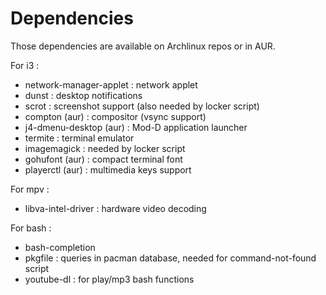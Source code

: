 Dependencies
============

Those dependencies are available on Archlinux repos or in AUR.

For i3 :

* network-manager-applet : network applet
* dunst : desktop notifications
* scrot : screenshot support (also needed by locker script)
* compton (aur) : compositor (vsync support)
* j4-dmenu-desktop (aur) : Mod-D application launcher
* termite : terminal emulator
* imagemagick : needed by locker script
* gohufont (aur) : compact terminal font
* playerctl (aur) : multimedia keys support

For mpv :

* libva-intel-driver : hardware video decoding

For bash :

* bash-completion
* pkgfile : queries in pacman database, needed for command-not-found script
* youtube-dl : for play/mp3 bash functions
